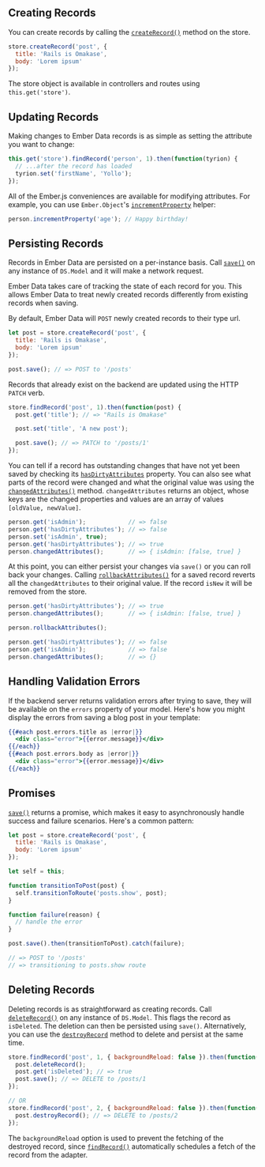 ## Creating Records

You can create records by calling the
[`createRecord()`](https://www.emberjs.com/api/ember-data/release/classes/DS.Store/methods/createRecord?anchor=createRecord)
method on the store.

```js
store.createRecord('post', {
  title: 'Rails is Omakase',
  body: 'Lorem ipsum'
});
```

The store object is available in controllers and routes using `this.get('store')`.

## Updating Records

Making changes to Ember Data records is as simple as setting the attribute you
want to change:

```js
this.get('store').findRecord('person', 1).then(function(tyrion) {
  // ...after the record has loaded
  tyrion.set('firstName', 'Yollo');
});
```

All of the Ember.js conveniences are available for
modifying attributes. For example, you can use `Ember.Object`'s
[`incrementProperty`](http://emberjs.com/api/classes/Ember.Object.html#method_incrementProperty) helper:

```js
person.incrementProperty('age'); // Happy birthday!
```

## Persisting Records

Records in Ember Data are persisted on a per-instance basis.
Call [`save()`](https://www.emberjs.com/api/ember-data/release/classes/DS.Model/methods/save?anchor=save)
on any instance of `DS.Model` and it will make a network request.

Ember Data takes care of tracking the state of each record for
you. This allows Ember Data to treat newly created records differently
from existing records when saving.

By default, Ember Data will `POST` newly created records to their type url.

```javascript
let post = store.createRecord('post', {
  title: 'Rails is Omakase',
  body: 'Lorem ipsum'
});

post.save(); // => POST to '/posts'
```

Records that already exist on the backend are updated using the HTTP `PATCH` verb.

```javascript
store.findRecord('post', 1).then(function(post) {
  post.get('title'); // => "Rails is Omakase"

  post.set('title', 'A new post');

  post.save(); // => PATCH to '/posts/1'
});
```

You can tell if a record has outstanding changes that have not yet been
saved by checking its
[`hasDirtyAttributes`](https://www.emberjs.com/api/ember-data/release/classes/DS.Model/properties/hasDirtyAttributes?anchor=hasDirtyAttributes)
property. You can also see what parts of
the record were changed and what the original value was using the
[`changedAttributes()`](https://www.emberjs.com/api/ember-data/release/classes/DS.Model/methods/changedAttributes?anchor=changedAttributes)
method. `changedAttributes` returns an object, whose keys are the changed
properties and values are an array of values `[oldValue, newValue]`.

```js
person.get('isAdmin');            // => false
person.get('hasDirtyAttributes'); // => false
person.set('isAdmin', true);
person.get('hasDirtyAttributes'); // => true
person.changedAttributes();       // => { isAdmin: [false, true] }
```

At this point, you can either persist your changes via `save()` or you can roll
back your changes. Calling
[`rollbackAttributes()`](https://www.emberjs.com/api/ember-data/release/classes/DS.Model/methods/rollbackAttributes?anchor=rollbackAttributes)
for a saved record reverts all the `changedAttributes` to their original value.
If the record `isNew` it will be removed from the store.

```js
person.get('hasDirtyAttributes'); // => true
person.changedAttributes();       // => { isAdmin: [false, true] }

person.rollbackAttributes();

person.get('hasDirtyAttributes'); // => false
person.get('isAdmin');            // => false
person.changedAttributes();       // => {}
```

## Handling Validation Errors

If the backend server returns validation errors after trying to save, they will
be available on the `errors` property of your model. Here's how you might display
the errors from saving a blog post in your template:

```handlebars
{{#each post.errors.title as |error|}}
  <div class="error">{{error.message}}</div>
{{/each}}
{{#each post.errors.body as |error|}}
  <div class="error">{{error.message}}</div>
{{/each}}
```

## Promises

[`save()`](https://www.emberjs.com/api/ember-data/release/classes/DS.Model/methods/save?anchor=save) returns
a promise, which makes it easy to asynchronously handle success and failure
scenarios.  Here's a common pattern:

```javascript
let post = store.createRecord('post', {
  title: 'Rails is Omakase',
  body: 'Lorem ipsum'
});

let self = this;

function transitionToPost(post) {
  self.transitionToRoute('posts.show', post);
}

function failure(reason) {
  // handle the error
}

post.save().then(transitionToPost).catch(failure);

// => POST to '/posts'
// => transitioning to posts.show route
```

## Deleting Records

Deleting records is as straightforward as creating records. Call [`deleteRecord()`](https://www.emberjs.com/api/ember-data/release/classes/DS.Model/methods/deleteRecord?anchor=deleteRecord)
on any instance of `DS.Model`. This flags the record as `isDeleted`. The
deletion can then be persisted using `save()`.  Alternatively, you can use
the [`destroyRecord`](https://www.emberjs.com/api/ember-data/release/classes/DS.Model/methods/deleteRecord?anchor=destroyRecord) method to delete and persist at the same time.

```js
store.findRecord('post', 1, { backgroundReload: false }).then(function(post) {
  post.deleteRecord();
  post.get('isDeleted'); // => true
  post.save(); // => DELETE to /posts/1
});

// OR
store.findRecord('post', 2, { backgroundReload: false }).then(function(post) {
  post.destroyRecord(); // => DELETE to /posts/2
});
```

The `backgroundReload` option is used to prevent the fetching of the destroyed record, since [`findRecord()`][findRecord] automatically schedules a fetch of the record from the adapter.

[findRecord]: <https://www.emberjs.com/api/ember-data/release/classes/DS.Store/methods/findRecord?anchor=findRecord>
